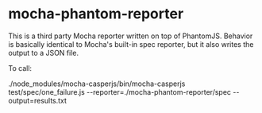 mocha-phantom-reporter
==============================

This is a third party Mocha reporter written on top of PhantomJS. Behavior is basically identical to Mocha's built-in spec reporter, but it also writes the output to a JSON file.

To call:

./node_modules/mocha-casperjs/bin/mocha-casperjs test/spec/one_failure.js --reporter=./mocha-phantom-reporter/spec --output=results.txt
